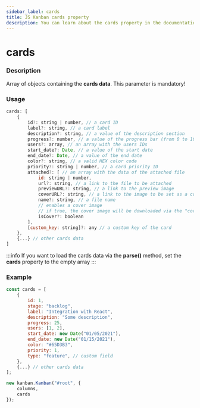 ```yaml
---
sidebar_label: cards
title: JS Kanban cards property
description: You can learn about the cards property in the documentation of the JavaScript Kanban library. Browse developer guides and API reference, try out code examples and live demos.
---
```


# cards

### Description

Array of objects containing the **cards data**. This parameter is mandatory!

### Usage

```js
cards: [
	{
		id?: string | number, // a card ID
		label?: string, // a card label
		description?: string, // a value of the description section
		progress?: number, // a value of the progress bar (from 0 to 100)
		users?: array, // an array with the users IDs
		start_date?: Date, // a value of the start date
		end_date?: Date, // a value of the end date
		color?: string, // a valid HEX color code
		priority?: string | number, // a card priority ID
		attached?: [ // an array with the data of the attached file
			id: string | number,
			url?: string, // a link to the file to be attached
			previewURL?: string, // a link to the preview image
			coverURL?: string, // a link to the image to be set as a cover
			name?: string, // a file name
			// enables a cover image
			// if true, the cover image will be downloaded via the "coverURL"
			isCover?: boolean
		],
		[custom_key: string]?: any // a custom key of the card
	},
	{...} // other cards data
]
```

:::info
If you want to load the cards data via the **parse()** method, set the **cards** property to the empty array
:::

### Example

```jsx {1-16,20}
const cards = [
	{
		id: 1,
		stage: "backlog",
		label: "Integration with React",
		description: "Some description",
		progress: 25,
		users: [1, 2],
		start_date: new Date("01/05/2021"),
		end_date: new Date("01/15/2021"),
		color: "#65D3B3",
		priority: 1,
		type: "feature", // custom field
	},
	{...} // other cards data
];

new kanban.Kanban("#root", {
	columns,
	cards
});
```
